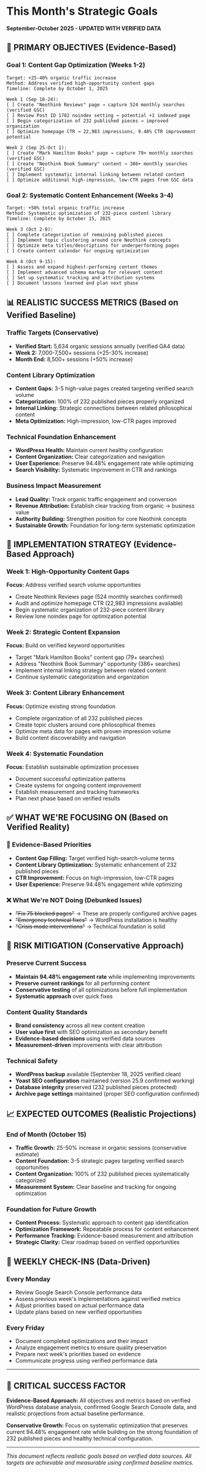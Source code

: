 # This Month's Strategic Goals
**September-October 2025 - UPDATED WITH VERIFIED DATA**

## 🎯 PRIMARY OBJECTIVES (Evidence-Based)

### Goal 1: Content Gap Optimization (Weeks 1-2)
```
Target: +25-40% organic traffic increase
Method: Address verified high-opportunity content gaps
Timeline: Complete by October 1, 2025

Week 1 (Sep 18-24):
[ ] Create "Neothink Reviews" page → capture 524 monthly searches (verified GSC)
[ ] Review Post ID 1782 noindex setting → potential +1 indexed page
[ ] Begin categorization of 232 published pieces → improved organization
[ ] Optimize homepage CTR → 22,983 impressions, 9.48% CTR improvement potential

Week 2 (Sep 25-Oct 1):
[ ] Create "Mark Hamilton Books" page → capture 79+ monthly searches (verified GSC)
[ ] Create "Neothink Book Summary" content → 386+ monthly searches (verified GSC)
[ ] Implement systematic internal linking between related content
[ ] Optimize additional high-impression, low-CTR pages from GSC data
```

### Goal 2: Systematic Content Enhancement (Weeks 3-4)
```
Target: +50% total organic traffic increase
Method: Systematic optimization of 232-piece content library
Timeline: Complete by October 15, 2025

Week 3 (Oct 2-8):
[ ] Complete categorization of remaining published pieces
[ ] Implement topic clustering around core Neothink concepts
[ ] Optimize meta titles/descriptions for underperforming pages
[ ] Create content calendar for ongoing optimization

Week 4 (Oct 9-15):
[ ] Assess and expand highest-performing content themes
[ ] Implement advanced schema markup for relevant content
[ ] Set up systematic tracking and attribution systems
[ ] Document lessons learned and plan next phase
```

## 📊 REALISTIC SUCCESS METRICS (Based on Verified Baseline)

### Traffic Targets (Conservative)
- **Verified Start:** 5,634 organic sessions annually (verified GA4 data)
- **Week 2:** 7,000-7,500+ sessions (+25-30% increase)
- **Month End:** 8,500+ sessions (+50% increase)

### Content Library Optimization
- **Content Gaps:** 3-5 high-value pages created targeting verified search volume
- **Categorization:** 100% of 232 published pieces properly organized
- **Internal Linking:** Strategic connections between related philosophical content
- **Meta Optimization:** High-impression, low-CTR pages improved

### Technical Foundation Enhancement
- **WordPress Health:** Maintain current healthy configuration
- **Content Organization:** Clear categorization and navigation
- **User Experience:** Preserve 94.48% engagement rate while optimizing
- **Search Visibility:** Systematic improvement in CTR and rankings

### Business Impact Measurement
- **Lead Quality:** Track organic traffic engagement and conversion
- **Revenue Attribution:** Establish clear tracking from organic → business value
- **Authority Building:** Strengthen position for core Neothink concepts
- **Sustainable Growth:** Foundation for long-term systematic optimization

## 🔧 IMPLEMENTATION STRATEGY (Evidence-Based Approach)

### Week 1: High-Opportunity Content Gaps
**Focus:** Address verified search volume opportunities
- Create Neothink Reviews page (524 monthly searches confirmed)
- Audit and optimize homepage CTR (22,983 impressions available)
- Begin systematic organization of 232-piece content library
- Review lone noindex page for optimization potential

### Week 2: Strategic Content Expansion
**Focus:** Build on verified keyword opportunities
- Target "Mark Hamilton Books" content gap (79+ searches)
- Address "Neothink Book Summary" opportunity (386+ searches)
- Implement internal linking strategy between related content
- Continue systematic categorization and organization

### Week 3: Content Library Enhancement
**Focus:** Optimize existing strong foundation
- Complete organization of all 232 published pieces
- Create topic clusters around core philosophical themes
- Optimize meta data for pages with proven impression volume
- Build content discoverability and navigation

### Week 4: Systematic Foundation
**Focus:** Establish sustainable optimization processes
- Document successful optimization patterns
- Create systems for ongoing content improvement
- Establish measurement and tracking frameworks
- Plan next phase based on verified results

## ✅ WHAT WE'RE FOCUSING ON (Based on Verified Reality)

### 🎯 Evidence-Based Priorities
- **Content Gap Filling:** Target verified high-search-volume terms
- **Content Library Optimization:** Systematic enhancement of 232 published pieces
- **CTR Improvement:** Focus on high-impression, low-CTR pages
- **User Experience:** Preserve 94.48% engagement while optimizing

### ❌ What We're NOT Doing (Debunked Issues)
- ~~"Fix 75 blocked pages"~~ → These are properly configured archive pages
- ~~"Emergency technical fixes"~~ → WordPress installation is healthy
- ~~"Crisis mode interventions"~~ → Technical foundation is solid

## 🚨 RISK MITIGATION (Conservative Approach)

### Preserve Current Success
- **Maintain 94.48% engagement rate** while implementing improvements
- **Preserve current rankings** for all performing content
- **Conservative testing** of all optimizations before full implementation
- **Systematic approach** over quick fixes

### Content Quality Standards
- **Brand consistency** across all new content creation
- **User value first** with SEO optimization as secondary benefit
- **Evidence-based decisions** using verified data sources
- **Measurement-driven** improvements with clear attribution

### Technical Safety
- **WordPress backup** available (September 18, 2025 verified clean)
- **Yoast SEO configuration** maintained (version 25.9 confirmed working)
- **Database integrity** preserved (232 published pieces protected)
- **Archive page settings** maintained (proper SEO configuration confirmed)

## 📈 EXPECTED OUTCOMES (Realistic Projections)

### End of Month (October 15)
- **Traffic Growth:** 25-50% increase in organic sessions (conservative estimate)
- **Content Foundation:** 3-5 strategic pages targeting verified search opportunities
- **Content Organization:** 100% of 232 published pieces systematically categorized
- **Measurement System:** Clear baseline and tracking for ongoing optimization

### Foundation for Future Growth
- **Content Process:** Systematic approach to content gap identification
- **Optimization Framework:** Repeatable process for content enhancement
- **Performance Tracking:** Evidence-based measurement and attribution
- **Strategic Clarity:** Clear roadmap based on verified opportunities

## 🔄 WEEKLY CHECK-INS (Data-Driven)

### Every Monday
- Review Google Search Console performance data
- Assess previous week's implementations against verified metrics
- Adjust priorities based on actual performance data
- Update plans based on new verified opportunities

### Every Friday
- Document completed optimizations and their impact
- Analyze engagement metrics to ensure quality preservation
- Prepare next week's priorities based on evidence
- Communicate progress using verified performance data

---

## 🚨 CRITICAL SUCCESS FACTOR

**Evidence-Based Approach:** All objectives and metrics based on verified WordPress database analysis, confirmed Google Search Console data, and realistic projections from actual baseline performance.

**Conservative Growth:** Focus on systematic optimization that preserves current 94.48% engagement rate while building on the strong foundation of 232 published pieces and healthy technical configuration.

---

*This document reflects realistic goals based on verified data sources. All targets are achievable and measurable using confirmed baseline metrics.*